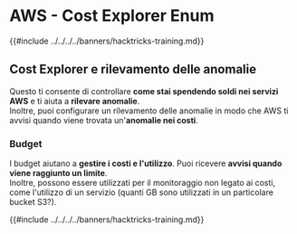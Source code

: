 # AWS - Cost Explorer Enum

{{#include ../../../../banners/hacktricks-training.md}}

## Cost Explorer e rilevamento delle anomalie

Questo ti consente di controllare **come stai spendendo soldi nei servizi AWS** e ti aiuta a **rilevare anomalie**.\
Inoltre, puoi configurare un rilevamento delle anomalie in modo che AWS ti avvisi quando viene trovata un'**anomalie nei costi**.

### Budget

I budget aiutano a **gestire i costi e l'utilizzo**. Puoi ricevere **avvisi quando viene raggiunto un limite**.\
Inoltre, possono essere utilizzati per il monitoraggio non legato ai costi, come l'utilizzo di un servizio (quanti GB sono utilizzati in un particolare bucket S3?).

{{#include ../../../../banners/hacktricks-training.md}}
